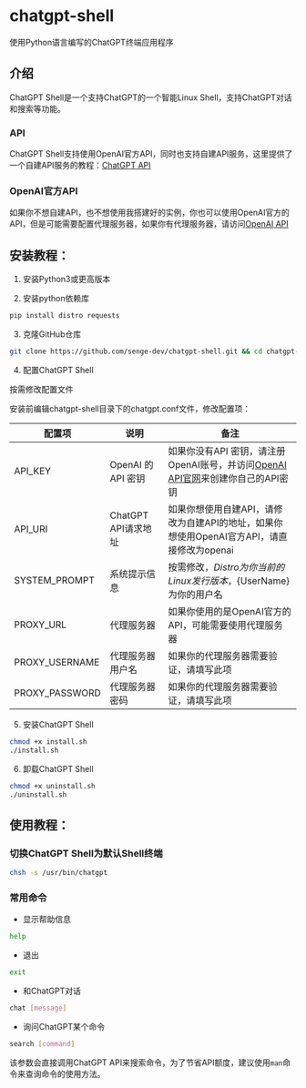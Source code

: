 # chatgpt-shell
 
 使用Python语言编写的ChatGPT终端应用程序

## 介绍

ChatGPT Shell是一个支持ChatGPT的一个智能Linux Shell，支持ChatGPT对话和搜索等功能。

### API

ChatGPT Shell支持使用OpenAI官方API，同时也支持自建API服务，这里提供了一个自建API服务的教程：[ChatGPT API](https://chatgpt-api.pro/index.php/api/chatgpt-flask-api.html)

### OpenAI官方API

如果你不想自建API，也不想使用我搭建好的实例，你也可以使用OpenAI官方的API，但是可能需要配置代理服务器，如果你有代理服务器，请访问[OpenAI API](https://platform.openai.com/docs/guides/chat)

## 安装教程：

1. 安装Python3或更高版本

2. 安装python依赖库

```bash
pip install distro requests
```

3. 克隆GitHub仓库

```bash
git clone https://github.com/senge-dev/chatgpt-shell.git && cd chatgpt-shell
```

4. 配置ChatGPT Shell

按需修改配置文件

安装前编辑chatgpt-shell目录下的chatgpt.conf文件，修改配置项：

| 配置项 | 说明 | 备注|
| --- | --- | ---- |
| API_KEY | OpenAI 的 API 密钥 | 如果你没有API 密钥，请注册OpenAI账号，并访问[OpenAI API官网](https://platform.openai.com/)来创建你自己的API密钥 |
| API_URI | ChatGPT API请求地址 | 如果你想使用自建API，请修改为自建API的地址，如果你想使用OpenAI官方API，请直接修改为openai |
| SYSTEM_PROMPT | 系统提示信息 | 按需修改，${Distro} 为你当前的Linux发行版本，${UserName} 为你的用户名 |
| PROXY_URL | 代理服务器 | 如果你使用的是OpenAI官方的API，可能需要使用代理服务器 |
| PROXY_USERNAME | 代理服务器用户名 | 如果你的代理服务器需要验证，请填写此项 |
| PROXY_PASSWORD | 代理服务器密码 | 如果你的代理服务器需要验证，请填写此项 |

5. 安装ChatGPT Shell

```bash
chmod +x install.sh
./install.sh
```

6. 卸载ChatGPT Shell

```bash
chmod +x uninstall.sh
./uninstall.sh
```

## 使用教程：

### 切换ChatGPT Shell为默认Shell终端

```bash
chsh -s /usr/bin/chatgpt
```

### 常用命令

- 显示帮助信息

```bash
help
```

- 退出

```bash
exit
```

- 和ChatGPT对话

```bash
chat [message]
```

- 询问ChatGPT某个命令

```bash
search [command]
```

该参数会直接调用ChatGPT API来搜索命令，为了节省API额度，建议使用`man`命令来查询命令的使用方法。
